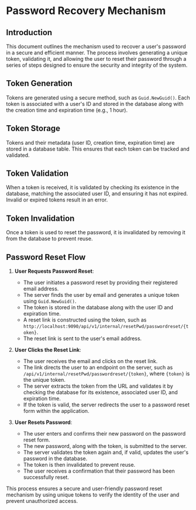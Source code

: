 # Password Recovery Mechanism

## Introduction

This document outlines the mechanism used to recover a user's password in a secure and efficient manner. The process involves generating a unique token, validating it, and allowing the user to reset their password through a series of steps designed to ensure the security and integrity of the system.

## Token Generation

Tokens are generated using a secure method, such as `Guid.NewGuid()`. Each token is associated with a user's ID and stored in the database along with the creation time and expiration time (e.g., 1 hour).

## Token Storage

Tokens and their metadata (user ID, creation time, expiration time) are stored in a database table. This ensures that each token can be tracked and validated.

## Token Validation

When a token is received, it is validated by checking its existence in the database, matching the associated user ID, and ensuring it has not expired. Invalid or expired tokens result in an error.

## Token Invalidation

Once a token is used to reset the password, it is invalidated by removing it from the database to prevent reuse.

## Password Reset Flow

1. **User Requests Password Reset**: 
   - The user initiates a password reset by providing their registered email address.
   - The server finds the user by email and generates a unique token using `Guid.NewGuid()`.
   - The token is stored in the database along with the user ID and expiration time.
   - A reset link is constructed using the token, such as `http://localhost:9090/api/v1/internal/resetPwd/passwordreset/{token}`.
   - The reset link is sent to the user's email address.

2. **User Clicks the Reset Link**:
   - The user receives the email and clicks on the reset link.
   - The link directs the user to an endpoint on the server, such as `/api/v1/internal/resetPwd/passwordreset/{token}`, where `{token}` is the unique token.
   - The server extracts the token from the URL and validates it by checking the database for its existence, associated user ID, and expiration time.
   - If the token is valid, the server redirects the user to a password reset form within the application.

3. **User Resets Password**:
   - The user enters and confirms their new password on the password reset form.
   - The new password, along with the token, is submitted to the server.
   - The server validates the token again and, if valid, updates the user's password in the database.
   - The token is then invalidated to prevent reuse.
   - The user receives a confirmation that their password has been successfully reset.

This process ensures a secure and user-friendly password reset mechanism by using unique tokens to verify the identity of the user and prevent unauthorized access.
